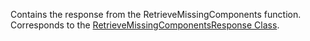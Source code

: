 Contains the response from the RetrieveMissingComponents function. 
Corresponds to the [RetrieveMissingComponentsResponse Class](https://msdn.microsoft.com/library/microsoft.crm.sdk.messages.retrievemissingcomponentsresponse.aspx).
